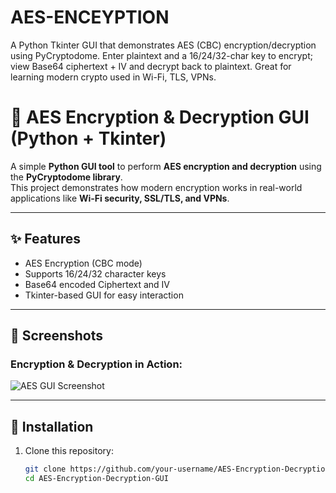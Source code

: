 # AES-ENCEYPTION
A Python Tkinter GUI that demonstrates AES (CBC) encryption/decryption using PyCryptodome. Enter plaintext and a 16/24/32-char key to encrypt; view Base64 ciphertext + IV and decrypt back to plaintext. Great for learning modern crypto used in Wi-Fi, TLS, VPNs.
# 🔐 AES Encryption & Decryption GUI (Python + Tkinter)

A simple **Python GUI tool** to perform **AES encryption and decryption** using the **PyCryptodome library**.  
This project demonstrates how modern encryption works in real-world applications like **Wi-Fi security, SSL/TLS, and VPNs**.

---

## ✨ Features
- AES Encryption (CBC mode)
- Supports 16/24/32 character keys
- Base64 encoded Ciphertext and IV
- Tkinter-based GUI for easy interaction

---

## 📸 Screenshots
### Encryption & Decryption in Action:
![AES GUI Screenshot](AES_encryption.png)

---

## 🚀 Installation

1. Clone this repository:
   ```bash
   git clone https://github.com/your-username/AES-Encryption-Decryption-GUI.git
   cd AES-Encryption-Decryption-GUI
